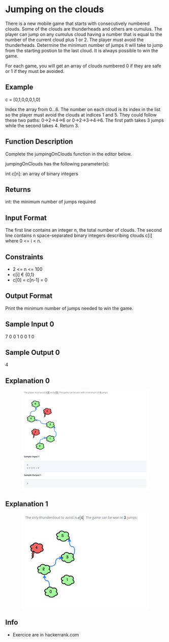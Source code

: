 # Jumping on the clouds

There is a new mobile game that starts with consecutively numbered clouds. Some of the clouds are thunderheads and others are cumulus. The player can jump on any cumulus cloud having a number that is equal to the number of the current cloud plus 1 or 2. The player must avoid the thunderheads. Determine the minimum number of jumps it will take to jump from the starting postion to the last cloud. It is always possible to win the game.

For each game, you will get an array of clouds numbered 0 if they are safe or 1 if they must be avoided.

## Example

c = [0,1,0,0,0,1,0]

Index the array from 0...6. The number on each cloud is its index in the list so the player must avoid the clouds at indices  1 and 5. They could follow these two paths: 0->2->4->6 or 0->2->3->4->6. The first path takes 3 jumps while the second takes 4. Return 3.

## Function Description

Complete the jumpingOnClouds function in the editor below.

jumpingOnClouds has the following parameter(s):

int c[n]: an array of binary integers

## Returns

int: the minimum number of jumps required

## Input Format

The first line contains an integer n, the total number of clouds. The second line contains n space-separated binary integers describing clouds c[i] where 0 <= i < n.

## Constraints

* 2 <= n <= 100
* c[i] € {0,1}
* c[0] = c[n-1] = 0

## Output Format

Print the minimum number of jumps needed to win the game.

## Sample Input 0

7
0 0 1 0 0 1 0

## Sample Output 0

4

## Explanation 0

<p align="center"><img src="gitRepo/Explanation0.JPG" width="400"></a></p>

## Explanation 1

<p align="center"><img src="gitRepo/Explanation1.JPG" width="400"></a></p>

## Info

- Exercice are in hackerrank.com